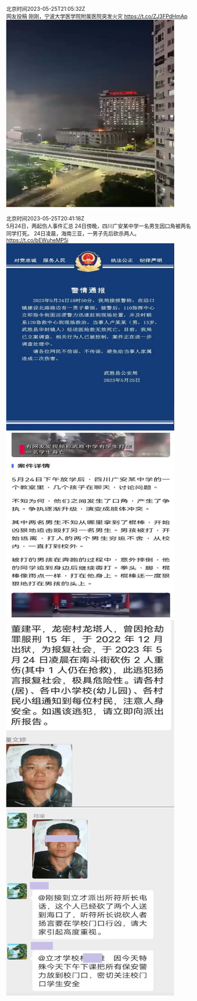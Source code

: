 北京时间2023-05-25T21:05:32Z<br>网友投稿
刚刚，宁波大学医学院附属医院突发火灾 https://t.co/ZJ3FPdHmAp<br><img src='/temp/video/2023/u-Month-5/az-Day-25/whyyoutouzhele/1661720155360043010_0.jpg' width='450' height='500'><br><br>北京时间2023-05-25T20:41:18Z<br>5月24日，两起伤人事件汇总
24日傍晚，四川广安某中学一名男生因口角被两名同学打死。
24日凌晨，海南三亚，一男子先后砍杀两人。 https://t.co/bEWuheMP5i<br><img src='/temp/image/2023/u-Month-5/1661714056565121024_0.jpg' width='450' height='500'><img src='/temp/image/2023/u-Month-5/1661714056565121024_1.jpg' width='450' height='500'><img src='/temp/image/2023/u-Month-5/1661714056565121024_2.jpg' width='450' height='500'><img src='/temp/image/2023/u-Month-5/1661714056565121024_3.jpg' width='450' height='500'><br><br>